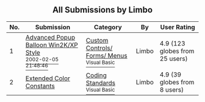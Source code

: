 ﻿<div align="center">

## All Submissions by Limbo

</div>

No.  | Submission | Category | By   | User Rating
---- | ---------- | -------- | ---- | -----------
1 | [Advanced Popup Balloon Win2K/XP Style<br /><sup>2002-02-05 21:48:46</sup>](https://github.com/Planet-Source-Code/limbo-advanced-popup-balloon-win2k-xp-style__1-31523) | [Custom Controls/ Forms/  Menus<br /><sup>Visual Basic</sup>](../ByCategory/custom-controls-forms-menus__1-4.md) | Limbo | 4.9 (123 globes from 25 users)
2 | [Extended Color Constants<br />](https://github.com/Planet-Source-Code/limbo-extended-color-constants__1-23029) | [Coding Standards<br /><sup>Visual Basic</sup>](../ByCategory/coding-standards__1-43.md) | Limbo | 4.9 (39 globes from 8 users)
